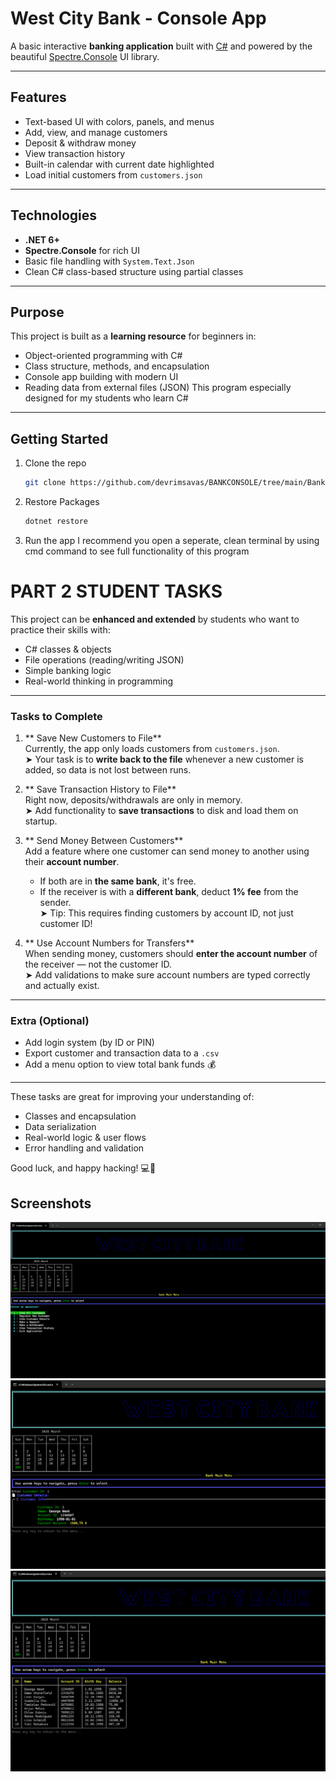 # West City Bank - Console App

A basic interactive **banking application** built with [C#](https://learn.microsoft.com/en-us/dotnet/csharp/) and powered by the beautiful [Spectre.Console](https://spectreconsole.net/) UI library.

---

## Features

- Text-based UI with colors, panels, and menus
- Add, view, and manage customers
- Deposit & withdraw money
- View transaction history
- Built-in calendar with current date highlighted
- Load initial customers from `customers.json`

---

## Technologies

- **.NET 6+**
- **Spectre.Console** for rich UI
- Basic file handling with `System.Text.Json`
- Clean C# class-based structure using partial classes

---

## Purpose

This project is built as a **learning resource** for beginners in:

- Object-oriented programming with C#
- Class structure, methods, and encapsulation
- Console app building with modern UI
- Reading data from external files (JSON)
  This program especially designed for my students who learn C#

---

## Getting Started

1. Clone the repo

   ```bash
   git clone https://github.com/devrimsavas/BANKCONSOLE/tree/main/Bank1

   ```

2. Restore Packages
   ```bash
   dotnet restore
   ```
3. Run the app
   I recommend you open a seperate, clean terminal by using cmd command to see full functionality of this program


# PART 2 STUDENT TASKS 
This project can be **enhanced and extended** by students who want to practice their skills with:

-  C# classes & objects  
-  File operations (reading/writing JSON)  
-  Simple banking logic  
-  Real-world thinking in programming  

---

###  Tasks to Complete

1. ** Save New Customers to File**  
   Currently, the app only loads customers from `customers.json`.  
   ➤ Your task is to **write back to the file** whenever a new customer is added, so data is not lost between runs.

2. ** Save Transaction History to File**  
   Right now, deposits/withdrawals are only in memory.  
   ➤ Add functionality to **save transactions** to disk and load them on startup.

3. ** Send Money Between Customers**  
   Add a feature where one customer can send money to another using their **account number**.  
   - If both are in **the same bank**, it's free.  
   - If the receiver is with a **different bank**, deduct **1% fee** from the sender.  
   ➤ Tip: This requires finding customers by account ID, not just customer ID!

4. ** Use Account Numbers for Transfers**  
   When sending money, customers should **enter the account number** of the receiver — not the customer ID.  
   ➤ Add validations to make sure account numbers are typed correctly and actually exist.

---

###  Extra (Optional)

- Add login system (by ID or PIN)
- Export customer and transaction data to a `.csv`
- Add a menu option to view total bank funds 💰

---

 These tasks are great for improving your understanding of:
- Classes and encapsulation
- Data serialization
- Real-world logic & user flows
- Error handling and validation

Good luck, and happy hacking! 💻🎉




## Screenshots

![Bank Main ](/screenshots/bank1.png)
![Customer Detail ](/screenshots/bank2.png)
![All Customers ](/screenshots/bank3.png)
